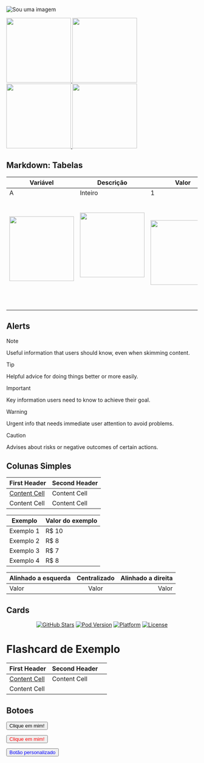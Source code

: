 ![Sou uma imagem](https://i.pinimg.com/736x/5c/60/34/5c60347e387dadea4161388f3182f32a.jpg)  
  <p float="center">
    <a href="https://medium.com/@DaniPani_/obsidian-primeiras-notas-modelos-uso-do-gr%C3%A1fico-e-m%C3%A9todo-de-estudo-68619b66cc29"> <img src="https://i.pinimg.com/736x/d8/2f/80/d82f80e52010e10d27b42e9d32be5e4b.jpg" width="170"/> 
    </a>
    <a href="https://medium.com/@DaniPani_/obsidian-primeiras-notas-modelos-uso-do-gr%C3%A1fico-e-m%C3%A9todo-de-estudo-68619b66cc29"> <img src="https://i.pinimg.com/736x/ea/25/ce/ea25cef4f4d8bfee08c4518c21b41788.jpg" width="170"/>
    </a>
    <a href="https://medium.com/@DaniPani_/obsidian-primeiras-notas-modelos-uso-do-gr%C3%A1fico-e-m%C3%A9todo-de-estudo-68619b66cc29"> <img src="https://i.pinimg.com/736x/5e/42/60/5e42604a9cc8a6a6af2bc116c445c4cf.jpg" width="170"/>
    </a>
    <a href="obsidian://open?vault=Obsidian%20Vault&file=%F0%9F%93%A2TAcademy%2FCSS%20Avan%C3%A7ado"> <img src="https://i.pinimg.com/736x/aa/a4/03/aaa403a779c377dde6e50e08b6a16105.jpg" width="170"/>
    </a>

  </p>

## Markdown: Tabelas

| Variável                                                                                                                                                                                                                                                                                 | Descrição                                                                                                                                                                                                                                                                                    | Valor                                                                                                                                                                                                                                                                                |
| ---------------------------------------------------------------------------------------------------------------------------------------------------------------------------------------------------------------------------------------------------------------------------------------- | -------------------------------------------------------------------------------------------------------------------------------------------------------------------------------------------------------------------------------------------------------------------------------------------- | ------------------------------------------------------------------------------------------------------------------------------------------------------------------------------------------------------------------------------------------------------------------------------------ |
| A                                                                                                                                                                                                                                                                                        | Inteiro                                                                                                                                                                                                                                                                                      | 1                                                                                                                                                                                                                                                                                    |
| <p float="center"><br>    <a href="https://medium.com/@DaniPani_/obsidian-primeiras-notas-modelos-uso-do-gr%C3%A1fico-e-m%C3%A9todo-de-estudo-68619b66cc29"> <img src="https://i.pinimg.com/736x/d8/2f/80/d82f80e52010e10d27b42e9d32be5e4b.jpg" width="170"/> <br>    </a><br><br>  </p> | <p float="center"><br>    <a href="https://medium.com/@DaniPani_/obsidian-primeiras-notas-modelos-uso-do-gr%C3%A1fico-e-m%C3%A9todo-de-estudo-68619b66cc29"> <img src="https://i.pinimg.com/736x/d8/2f/80/d82f80e52010e10d27b42e9d32be5e4b.jpg" width="170"/> <br>    </a><br><br><br>  </p> | <p float="center"><br>    <a href="https://medium.com/@DaniPani_/obsidian-primeiras-notas-modelos-uso-do-gr%C3%A1fico-e-m%C3%A9todo-de-estudo-68619b66cc29"> <img src="https://i.pinimg.com/736x/d8/2f/80/d82f80e52010e10d27b42e9d32be5e4b.jpg" width="170"/> <br>    </a><br>  </p> |
|                                                                                                                                                                                                                                                                                          |                                                                                                                                                                                                                                                                                              |                                                                                                                                                                                                                                                                                      |


## Alerts


> [!NOTE]
> Useful information that users should know, even when skimming content.

> [!TIP]
> Helpful advice for doing things better or more easily.

> [!IMPORTANT]
> Key information users need to know to achieve their goal.

> [!WARNING]
> Urgent info that needs immediate user attention to avoid problems.

> [!CAUTION]
> Advises about risks or negative outcomes of certain actions.



## Colunas Simples

| First Header                                                                                                                            | Second Header |
| ---------------- | ------------- |
| [Content Cell]() | Content Cell  |
| Content Cell                                                                                                                            | Content Cell  |

| Exemplo   | Valor do exemplo |
| --------- | ---------------- |
| Exemplo 1 | R$ 10            |
| Exemplo 2 | R$ 8             |
| Exemplo 3 | R$ 7             |
| Exemplo 4 | R$ 8             |


| Alinhado a esquerda | Centralizado | Alinhado a direita |
| :------------------ | :----------: | -----------------: |
| Valor               |    Valor     |              Valor |








## Cards

<p align="center">
    <a href="https://github.com/PaoloCuscela/Cards/stargazers">
        <img src="https://img.shields.io/github/stars/PaoloCuscela/Cards.svg"
            alt="GitHub Stars"></a>
    <a href="http://cocoadocs.org/docsets/Cards/">
        <img src="https://img.shields.io/cocoapods/v/Cards.svg?style=flat"
            alt="Pod Version"></a>
    <a href="http://cocoadocs.org/docsets/Cards">
        <img src="https://img.shields.io/cocoapods/p/Cards.svg?style=flat"
            alt="Platform"></a>
    <a href="https://github.com/PaoloCuscela/Cards/blob/master/LICENSE">
        <img src="https://img.shields.io/github/license/PaoloCuscela/Cards.svg"
            alt="License"></a>
</p>




# Flashcard de Exemplo



| First Header     | Second Header |     |
| ---------------- | ------------- | --- |
| [Content Cell]() | Content Cell  |     |
| Content Cell     | <br>          |     |

## Botoes



<button type="button">Clique em mim!</button>

  <a href="obsidian://open?vault=Obsidian%20Vault&file=%F0%9F%93%A2TAcademy%2FCSS%20Avan%C3%A7ado"><button type="button" style="color: red;" width="17">Clique em mim!</button></a>

<button type="button" style="color: blue;">Botão personalizado</button>





